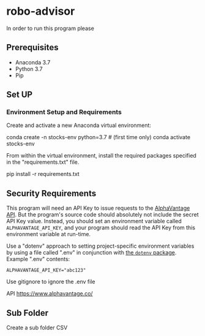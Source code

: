 # robo-advisor

In order to run this program please 


## Prerequisites

  + Anaconda 3.7
  + Python 3.7
  + Pip

## Set UP
### Environment Setup and Requirements 

Create and activate a new Anaconda virtual environment:


conda create -n stocks-env python=3.7 # (first time only)
conda activate stocks-env

From within the virtual environment, install the required packages specified in the "requirements.txt" file.


pip install -r requirements.txt

## Security Requirements

This program will need an API Key to issue requests to the [AlphaVantage API](https://www.alphavantage.co). But the program's source code should absolutely not include the secret API Key value. Instead, you should set an environment variable called `ALPHAVANTAGE_API_KEY`, and your program should read the API Key from this environment variable at run-time.

Use a "dotenv" approach to setting project-specific environment variables by using a file called ".env" in conjunction with [the `dotenv` package](/notes/python/packages/dotenv.md). Example ".env" contents:

```
ALPHAVANTAGE_API_KEY="abc123"
```

Use gitignore to ignore the .env file 

API https://www.alphavantage.co/


## Sub Folder
Create a sub folder
CSV 

